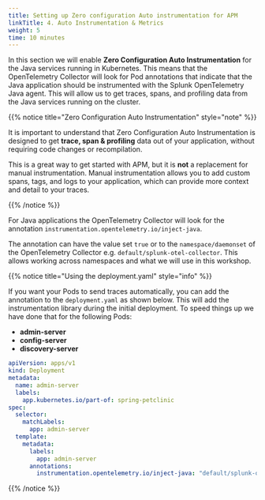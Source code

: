 ```yaml
---
title: Setting up Zero configuration Auto instrumentation for APM
linkTitle: 4. Auto Instrumentation & Metrics
weight: 5
time: 10 minutes
---
```


In this section we will enable **Zero Configuration Auto Instrumentation** for the Java services running in Kubernetes. This means that the OpenTelemetry Collector will look for Pod annotations that indicate that the Java application should be instrumented with the Splunk OpenTelemetry Java agent. This will allow us to get traces, spans, and profiling data from the Java services running on the cluster.

{{% notice title="Zero Configuration Auto Instrumentation" style="note" %}}

It is important to understand that Zero Configuration Auto Instrumentation is designed to get **trace, span & profiling** data out of your application, without requiring code changes or recompilation.

This is a great way to get started with APM, but it is **not** a replacement for manual instrumentation. Manual instrumentation allows you to add custom spans, tags, and logs to your application, which can provide more context and detail to your traces.

{{% /notice %}}

For Java applications the OpenTelemetry Collector will look for the annotation `instrumentation.opentelemetry.io/inject-java`.

The annotation can have the value set `true` or to the `namespace/daemonset` of the OpenTelemetry Collector e.g. `default/splunk-otel-collector`. This allows working across namespaces and what we will use in this workshop.

{{% notice title="Using the deployment.yaml" style="info" %}}

If you want your Pods to send traces automatically, you can add the annotation to the `deployment.yaml` as shown below. This will add the instrumentation library during the initial deployment. To speed things up we have done that for the following Pods:

- **admin-server**
- **config-server**
- **discovery-server**

``` yaml
apiVersion: apps/v1
kind: Deployment
metadata:
  name: admin-server
  labels: 
    app.kubernetes.io/part-of: spring-petclinic
spec:
  selector:
    matchLabels:
      app: admin-server
  template:
    metadata:
      labels:
        app: admin-server
      annotations:
        instrumentation.opentelemetry.io/inject-java: "default/splunk-otel-collector"
```

{{% /notice %}}
